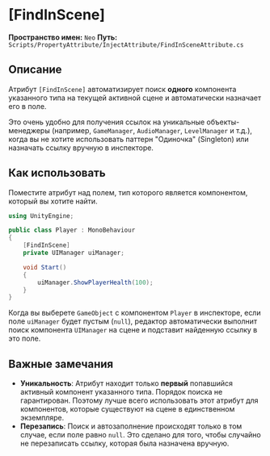 
# [FindInScene]

**Пространство имен:** `Neo`
**Путь:** `Scripts/PropertyAttribute/InjectAttribute/FindInSceneAttribute.cs`

## Описание

Атрибут `[FindInScene]` автоматизирует поиск **одного** компонента указанного типа на текущей активной сцене и автоматически назначает его в поле.

Это очень удобно для получения ссылок на уникальные объекты-менеджеры (например, `GameManager`, `AudioManager`, `LevelManager` и т.д.), когда вы не хотите использовать паттерн "Одиночка" (Singleton) или назначать ссылку вручную в инспекторе.

## Как использовать

Поместите атрибут над полем, тип которого является компонентом, который вы хотите найти.

```csharp
using UnityEngine;

public class Player : MonoBehaviour
{
    [FindInScene]
    private UIManager uiManager;

    void Start()
    {
        uiManager.ShowPlayerHealth(100);
    }
}
```

Когда вы выберете `GameObject` с компонентом `Player` в инспекторе, если поле `uiManager` будет пустым (`null`), редактор автоматически выполнит поиск компонента `UIManager` на сцене и подставит найденную ссылку в это поле.

## Важные замечания

- **Уникальность**: Атрибут находит только **первый** попавшийся активный компонент указанного типа. Порядок поиска не гарантирован. Поэтому лучше всего использовать этот атрибут для компонентов, которые существуют на сцене в единственном экземпляре.
- **Перезапись**: Поиск и автозаполнение происходят только в том случае, если поле равно `null`. Это сделано для того, чтобы случайно не перезаписать ссылку, которая была назначена вручную.
